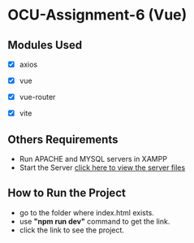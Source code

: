 # OCU-Assignment-6 (Vue)

## Modules Used
- [x] axios
- [x] vue
- [x] vue-router
- [x] vite


## Others Requirements
- Run APACHE and MYSQL servers in XAMPP
- Start the Server [click here to view the server files](https://github.com/1722101709/OCU-Assignment-5)


## How to Run the Project
- go to the folder where index.html exists.
- use **"npm run dev"** command to get the link.
- click the link to see the project.
